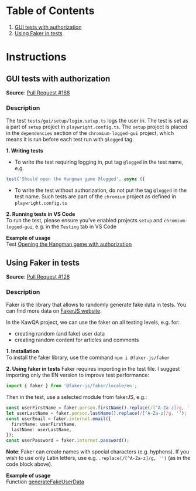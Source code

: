 # Table of Contents

1. [GUI tests with authorization](#gui-tests-with-authorization)
2. [Using Faker in tests](#using-faker-in-tests)

# Instructions

## GUI tests with authorization <a id="gui-tests-with-authorization"></a>

**Source**: [Pull Request #168](https://github.com/kat-kan/kawqa-gad-playwright/pull/168)

### Description

The test `tests/gui/setup/login.setup.ts` logs the user in. The test is set as a part of `setup` project in `playwright.config.ts`. The `setup` project is placed in the `dependencies` section of the `chromium-logged-gui` project, which means it is run before each test run with `@logged` tag.

**1. Writing tests**

- To write the test requiring logging in, put tag `@logged` in the test name, e.g.

```typescript
test('Should open the Hangman game @logged', async ({
```

- To write the test without authorization, do not put the tag `@logged` in the test name. Such tests are part of the `chromium` project as defined in `playwright.config.ts`

**2. Running tests in VS Code**  
To run the test, please ensure you've enabled projects `setup` and `chromium-logged-gui`, e.g. in the `Testing` tab in VS Code

**Example of usage**  
Test [Opening the Hangman game with authorization](/tests/gui/games/hangman.spec.ts)

## Using Faker in tests <a id="using-faker-in-tests"></a>

**Source**: [Pull Request #128](https://github.com/kat-kan/kawqa-gad-playwright/pull/128)

### Description

Faker is the library that allows to randomly generate fake data in tests. You can find more data on [FakerJS website](https://fakerjs.dev/).

In the KawQA project, we can use the faker on all testing levels, e.g. for:

- creating random (and fake) user data
- creating random content for articles and comments

**1. Installation**  
To install the faker library, use the command `npm i @faker-js/faker`

**2. Using faker in tests**
Faker requires importing in the test file. I suggest importing only the EN version to improve test performance:

```typescript
import { faker } from '@faker-js/faker/locale/en';
```

Then in the test, use a selected module from fakerJS, e.g.:

```typescript
const userFirstName = faker.person.firstName().replace(/[^A-Za-z]/g, '');
let userLastName = faker.person.lastName().replace(/[^A-Za-z]/g, '');
const userEmail = faker.internet.email({
  firstName: userFirstName,
  lastName: userLastName,
});
const userPassword = faker.internet.password();
```

**Note**: Faker can create names with special characters (e.g. hyphens). If you wish to use only Latin letters, use e.g. `.replace(/[^A-Za-z]/g, '')` (as in the code block above).

**Example of usage**  
Function [generateFakeUserData](/test-data/shared/user.generator.ts)
